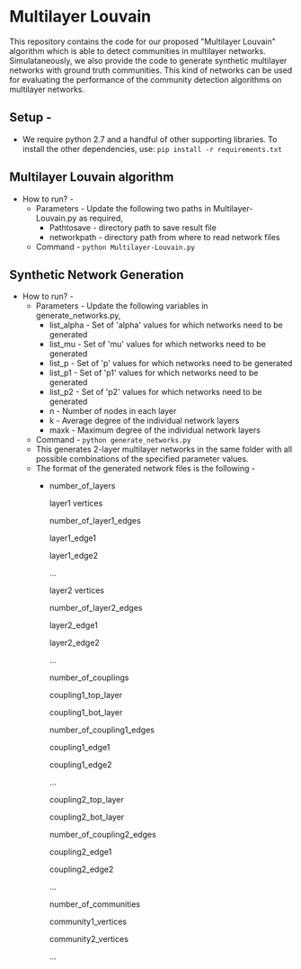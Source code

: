 # Multilayer Louvain
This repository contains the code for our proposed "Multilayer Louvain" algorithm which is able to detect communities in multilayer networks. Simulataneously, we also provide the code to generate synthetic multilayer networks with ground truth communities. This kind of networks can be used for evaluating the performance of the community detection algorithms on multilayer networks.

## Setup -
  + We require python 2.7 and a handful of other supporting libraries. To install the other dependencies, use: 
  ```pip install -r requirements.txt```

## Multilayer Louvain algorithm 
  + How to run? -
    + Parameters - Update the following two paths in Multilayer-Louvain.py as required,
      + Pathtosave - directory path to save result file 
      + networkpath - directory path from where to read network files
    + Command - 
      ```python Multilayer-Louvain.py``` 

## Synthetic Network Generation
  + How to run? -
    + Parameters - Update the following variables in generate_networks.py,
      + list_alpha - Set of 'alpha' values for which networks need to be generated 
      + list_mu - Set of 'mu' values for which networks need to be generated
      + list_p - Set of 'p' values for which networks need to be generated
      + list_p1 - Set of 'p1' values for which networks need to be generated 
      + list_p2 - Set of 'p2' values for which networks need to be generated 
      + n - Number of nodes in each layer
      + k - Average degree of the individual network layers
      + maxk - Maximum degree of the individual network layers
    + Command -
      ```python generate_networks.py```
    + This generates 2-layer multilayer networks in the same folder with all possible combinations of the specified parameter values.
    + The format of the generated network files is the following -
      + number_of_layers
      
        layer1 vertices
        
        number_of_layer1_edges
        
        layer1_edge1
        
        layer1_edge2
        
        ...
        
        layer2 vertices
        
        number_of_layer2_edges
        
        layer2_edge1
        
        layer2_edge2
        
        ...
        
        number_of_couplings
        
        coupling1_top_layer
        
        coupling1_bot_layer
        
        number_of_coupling1_edges
        
        coupling1_edge1
        
        coupling1_edge2
        
        ...
        
        coupling2_top_layer
        
        coupling2_bot_layer
        
        number_of_coupling2_edges
        
        coupling2_edge1
        
        coupling2_edge2
        
        ...
        
        number_of_communities
        
        community1_vertices
        
        community2_vertices
        
        ...
        

